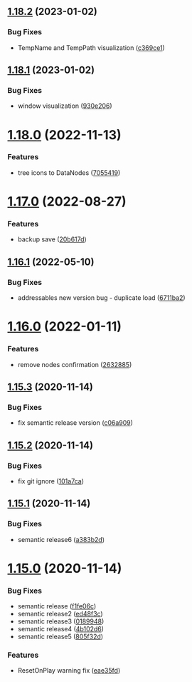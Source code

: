 ## [1.18.2](https://github.com/NuclearBand/UnityScriptableObjectDatabase/compare/v1.18.1...v1.18.2) (2023-01-02)


### Bug Fixes

* TempName and TempPath visualization ([c369ce1](https://github.com/NuclearBand/UnityScriptableObjectDatabase/commit/c369ce12469a8c800b3f94274e2abd15cfe175c6))

## [1.18.1](https://github.com/NuclearBand/UnityScriptableObjectDatabase/compare/v1.18.0...v1.18.1) (2023-01-02)


### Bug Fixes

* window visualization ([930e206](https://github.com/NuclearBand/UnityScriptableObjectDatabase/commit/930e2065d774d9cd6a2bba8ad13d517dd6cf24d8))

# [1.18.0](https://github.com/NuclearBand/UnityScriptableObjectDatabase/compare/v1.17.0...v1.18.0) (2022-11-13)


### Features

* tree icons to DataNodes ([7055419](https://github.com/NuclearBand/UnityScriptableObjectDatabase/commit/70554198626c8c9b9b001f0e3bcb42ebc27e42c0))

# [1.17.0](https://github.com/NuclearBand/UnityScriptableObjectDatabase/compare/v1.16.1...v1.17.0) (2022-08-27)


### Features

* backup save ([20b617d](https://github.com/NuclearBand/UnityScriptableObjectDatabase/commit/20b617d8fbde4bb3e8a6e850c5ff405cba9ad8aa))

## [1.16.1](https://github.com/NuclearBand/UnityScriptableObjectDatabase/compare/v1.16.0...v1.16.1) (2022-05-10)


### Bug Fixes

* addressables new version bug - duplicate load ([6711ba2](https://github.com/NuclearBand/UnityScriptableObjectDatabase/commit/6711ba2e815b9419da0303a6bda7758731934dda))

# [1.16.0](https://github.com/NuclearBand/UnityScriptableObjectDatabase/compare/v1.15.3...v1.16.0) (2022-01-11)


### Features

* remove nodes confirmation ([2632885](https://github.com/NuclearBand/UnityScriptableObjectDatabase/commit/2632885f52f0ad34bd4829228ffc866fa73bd7c2))

## [1.15.3](https://github.com/NuclearBand/UnityScriptableObjectDatabase/compare/v1.15.2...v1.15.3) (2020-11-14)


### Bug Fixes

* fix semantic release version ([c06a909](https://github.com/NuclearBand/UnityScriptableObjectDatabase/commit/c06a9090d4248d6b563d8793e23bae8f432f5ea1))

## [1.15.2](https://github.com/NuclearBand/UnityScriptableObjectDatabase/compare/v1.15.1...v1.15.2) (2020-11-14)


### Bug Fixes

* fix git ignore ([101a7ca](https://github.com/NuclearBand/UnityScriptableObjectDatabase/commit/101a7ca66c07231de3b861f35a3219ed437bf3bf))

## [1.15.1](https://github.com/NuclearBand/UnityScriptableObjectDatabase/compare/v1.15.0...v1.15.1) (2020-11-14)


### Bug Fixes

* semantic release6 ([a383b2d](https://github.com/NuclearBand/UnityScriptableObjectDatabase/commit/a383b2dc4bd7bddfb2a82c8247802446b1745c49))

# [1.15.0](https://github.com/NuclearBand/UnityScriptableObjectDatabase/compare/v1.14.2...v1.15.0) (2020-11-14)


### Bug Fixes

* semantic release ([f1fe06c](https://github.com/NuclearBand/UnityScriptableObjectDatabase/commit/f1fe06c5ad7300e072230dce86881de5adee3b3a))
* semantic release2 ([ed48f3c](https://github.com/NuclearBand/UnityScriptableObjectDatabase/commit/ed48f3c1fb5981bb0a963225d88bc69bfe401b45))
* semantic release3 ([0189948](https://github.com/NuclearBand/UnityScriptableObjectDatabase/commit/01899487debdffb66d86c08d21ba72a7a6dd232b))
* semantic release4 ([4b102d6](https://github.com/NuclearBand/UnityScriptableObjectDatabase/commit/4b102d68a4b41eef4b453455b8cf8b0bc794bba1))
* semantic release5 ([805f32d](https://github.com/NuclearBand/UnityScriptableObjectDatabase/commit/805f32dc7dff68d1cac7ce565eb3f65670d09bc0))


### Features

* ResetOnPlay warning fix ([eae35fd](https://github.com/NuclearBand/UnityScriptableObjectDatabase/commit/eae35fd73a1be2aad411a4aa083a932b31fc1d46))
